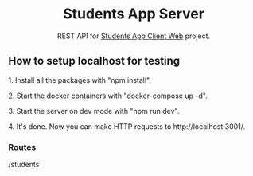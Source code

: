 <h1 align="center">Students App Server</h1>
<p align="center">REST API for <a href="https://github.com/viniciuslucas95/students-app-client-web">Students App Client Web</a> project.</p>
<h2>How to setup localhost for testing</h2>
<p>1. Install all the packages with "npm install".</p>
<p>2. Start the docker containers with "docker-compose up -d".</p>
<p>3. Start the server on dev mode with "npm run dev".</p>
<p>4. It's done. Now you can make HTTP requests to http://localhost:3001/.</p>
<h3>Routes</h3>
<p>/students</p>